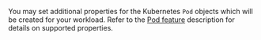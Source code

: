 You may set additional properties for the Kubernetes `Pod` objects which will be created for your workload. Refer to the [Pod feature](https://developer.humanitec.com/integration-and-extensions/workload-profiles/features/#humanitecpod) description for details on supported properties.
